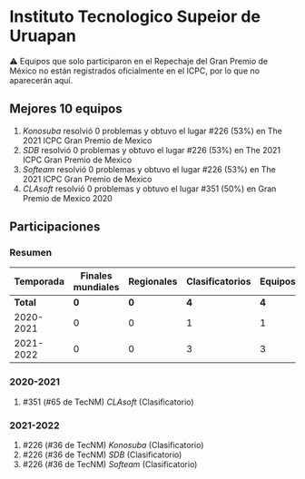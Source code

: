 # Instituto Tecnologico Supeior de Uruapan

:warning: Equipos que solo participaron en el Repechaje del Gran Premio de México no están registrados oficialmente en el ICPC, por lo que no aparecerán aquí.

## Mejores 10 equipos

1. _Konosuba_ resolvió 0 problemas y obtuvo el lugar #226 (53%) en The 2021 ICPC Gran Premio de Mexico
1. _SDB_ resolvió 0 problemas y obtuvo el lugar #226 (53%) en The 2021 ICPC Gran Premio de Mexico
1. _Softeam_ resolvió 0 problemas y obtuvo el lugar #226 (53%) en The 2021 ICPC Gran Premio de Mexico
1. _CLAsoft_ resolvió 0 problemas y obtuvo el lugar #351 (50%) en Gran Premio de Mexico 2020

## Participaciones

### Resumen

| Temporada | Finales mundiales | Regionales | Clasificatorios | Equipos |
| --- | --- | --- | --- | --- |
| **Total** | **0** | **0** | **4** | **4** |
| 2020-2021 | 0 | 0 | 1 | 1 |
| 2021-2022 | 0 | 0 | 3 | 3 |

### 2020-2021

1. #351 (#65 de TecNM) _CLAsoft_ (Clasificatorio)

### 2021-2022

1. #226 (#36 de TecNM) _Konosuba_ (Clasificatorio)
1. #226 (#36 de TecNM) _SDB_ (Clasificatorio)
1. #226 (#36 de TecNM) _Softeam_ (Clasificatorio)



